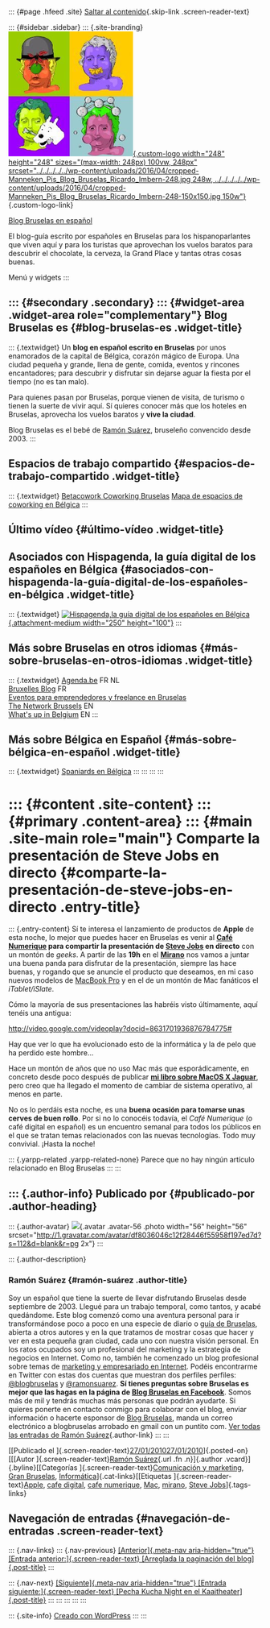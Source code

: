 ::: {#page .hfeed .site}
[Saltar al
contenido](../../../../../index.html?p=1324#content){.skip-link
.screen-reader-text}

::: {#sidebar .sidebar}
::: {.site-branding}
[![](../../../../../wp-content/uploads/2016/04/cropped-Manneken_Pis_Blog_Bruselas_Ricardo_Imbern-248.jpg){.custom-logo
width="248" height="248" sizes="(max-width: 248px) 100vw, 248px"
srcset="../../../../../wp-content/uploads/2016/04/cropped-Manneken_Pis_Blog_Bruselas_Ricardo_Imbern-248.jpg 248w, ../../../../../wp-content/uploads/2016/04/cropped-Manneken_Pis_Blog_Bruselas_Ricardo_Imbern-248-150x150.jpg 150w"}](../../../../../index.html){.custom-logo-link}

[Blog Bruselas en español](../../../../../index.html)

El blog-guía escrito por españoles en Bruselas para los hispanoparlantes
que viven aquí y para los turistas que aprovechan los vuelos baratos
para descubrir el chocolate, la cerveza, la Grand Place y tantas otras
cosas buenas.

Menú y widgets
:::

::: {#secondary .secondary}
::: {#widget-area .widget-area role="complementary"}
Blog Bruselas es {#blog-bruselas-es .widget-title}
----------------

::: {.textwidget}
Un **blog en español escrito en Bruselas** por unos enamorados de la
capital de Bélgica, corazón mágico de Europa. Una ciudad pequeña y
grande, llena de gente, comida, eventos y rincones encantadores; para
descubrir y disfrutar sin dejarse aguar la fiesta por el tiempo (no es
tan malo).

Para quienes pasan por Bruselas, porque vienen de visita, de turismo o
tienen la suerte de vivir aquí. Sí quieres conocer más que los hoteles
en Bruselas, aprovecha los vuelos baratos y **vive la ciudad**.

Blog Bruselas es el bebé de [Ramón Suárez](http://www.ramonsuarez.com),
bruseleño convencido desde 2003.
:::

Espacios de trabajo compartido {#espacios-de-trabajo-compartido .widget-title}
------------------------------

::: {.textwidget}
[Betacowork Coworking Bruselas](http://www.betacowork.com) [Mapa de
espacios de coworking en Bélgica](http://coworkingbelgium.com)
:::

Último vídeo {#último-vídeo .widget-title}
------------

Asociados con Hispagenda, la guía digital de los españoles en Bélgica {#asociados-con-hispagenda-la-guía-digital-de-los-españoles-en-bélgica .widget-title}
---------------------------------------------------------------------

::: {.textwidget}
[![Hispagenda,la guía digital de los españoles en
Bélgica](../../../../../wp-content/uploads/2010/04/Hispagenda-250px.gif "Hispagenda, la guía digital de los españoles en Bélgica"){.attachment-medium
width="250" height="100"}](http://www.hispagenda.com)
:::

Más sobre Bruselas en otros idiomas {#más-sobre-bruselas-en-otros-idiomas .widget-title}
-----------------------------------

::: {.textwidget}
[Agenda.be](http://www.agenda.be) FR NL\
[Bruxelles Blog](http://www.bxlblog.be/) FR\
[Eventos para emprendedores y freelance en
Bruselas](http://www.betacowork.com/events/)\
[The Network
Brussels](http://groups.yahoo.com/group/TheNetworkBrussels/) EN\
[What\'s up in Belgium](http://www.whatsupin.be/) EN
:::

Más sobre Bélgica en Español {#más-sobre-bélgica-en-español .widget-title}
----------------------------

::: {.textwidget}
[Spaniards en Bélgica](http://www.spaniards.es/paises/belgica)
:::
:::
:::
:::

::: {#content .site-content}
::: {#primary .content-area}
::: {#main .site-main role="main"}
Comparte la presentación de Steve Jobs en directo {#comparte-la-presentación-de-steve-jobs-en-directo .entry-title}
=================================================

::: {.entry-content}
Sí te interesa el lanzamiento de productos de **Apple** de esta noche,
lo mejor que puedes hacer en Bruselas es venir al **[Café
Numerique](http://www.cafenumerique.be/2010/01/26/steve-jobs-apple-brussels-keynote/ "Café digital en el Mirano, para hablar y aprender")
para compartir la presentación de [Steve
Jobs](http://es.wikipedia.org/wiki/Steve_Jobs "¿Quién es Steve Jobs?")
en directo** con un montón de *geeks*. A partir de las **19h** en el
[**Mirano**](http://maps.google.com/maps?hl=fr&safe=off&client=firefox-a&rls=com.ubuntu:fr-BE:official&hs=HhE&num=100&lr=&as_filetype=&um=1&ie=UTF-8&q=mirano+bruxelles+chaussee+de+louvain&fb=1&hq=mirano&hnear=bruxelles+chaussee+de+louvain&cid=0,0,4030189186406470147&ei=gmZfS7ToHYfu-AaAh73ODA&sa=X&oi=local_result&ct=image&resnum=1&ved=0CAoQnwIwAA "Mirano Intercontinental, Bruselas")
nos vamos a juntar una buena panda para disfrutar de la presentación,
siempre las hace buenas, y rogando que se anuncie el producto que
deseamos, en mi caso nuevos modelos de [MacBook
Pro](http://guides.macrumors.com/MacBook_Pro "Rumores y guías de compra para todos los productos Apple")
y en el de un montón de Mac fanáticos el *iTablet/iSlate*.

Cómo la mayoría de sus presentaciones las habréis visto últimamente,
aquí tenéis una antigua:

<http://video.google.com/videoplay?docid=8631701936876784775#>

Hay que ver lo que ha evolucionado esto de la informática y la de pelo
que ha perdido este hombre...

Hace un montón de años que no uso Mac más que esporádicamente, en
concreto desde poco después de publicar [**mi libro sobre MacOS X
Jaguar**](http://www.agapea.com/libros/Mac-OS-X-Jaguar-Iniciacion-y-referencia-isbn-8448137787-i.htm "MacOS X Jaguar, iniciación y referencia"),
pero creo que ha llegado el momento de cambiar de sistema operativo, al
menos en parte.

No os lo perdáis esta noche, es una **buena ocasión para tomarse unas
cerves de buen rollo**. Por si no lo conocéis todavía, el *Café
Numerique* (o café digital en español) es un encuentro semanal para
todos los públicos en el que se tratan temas relacionados con las nuevas
tecnologías. Todo muy convivial. ¡Hasta la noche!

::: {.yarpp-related .yarpp-related-none}
Parece que no hay ningún artículo relacionado en Blog Bruselas
:::
:::

::: {.author-info}
Publicado por {#publicado-por .author-heading}
-------------

::: {.author-avatar}
![](http://1.gravatar.com/avatar/df8036046c12f28446f55958f197ed7d?s=56&d=blank&r=pg){.avatar
.avatar-56 .photo width="56" height="56"
srcset="http://1.gravatar.com/avatar/df8036046c12f28446f55958f197ed7d?s=112&d=blank&r=pg 2x"}
:::

::: {.author-description}
### Ramón Suárez {#ramón-suárez .author-title}

Soy un español que tiene la suerte de llevar disfrutando Bruselas desde
septiembre de 2003. Llegué para un trabajo temporal, como tantos, y
acabé quedándome. Este blog comenzó como una aventura personal para ir
transformándose poco a poco en una especie de diario o [guía de
Bruselas](../../../../../index.html), abierta a otros autores y en la
que tratamos de mostrar cosas que hacer y ver en esta pequeña gran
ciudad, cada uno con nuestra visión personal. En los ratos ocupados soy
un profesional del marketing y la estrategia de negocios en Internet.
Como no, también he comenzado un blog profesional sobre temas de
[marketing y empresariado en Internet](http://ramonsuarez.com). Podéis
encontrarme en Twitter con estas dos cuentas que muestran dos perfiles
perfiles: [\@blogbruselas](http://twitter.com/blogbruselas) y
[\@ramonsuarez](http://twitter.com/ramonsuarez). **Sí tienes preguntas
sobre Bruselas es mejor que las hagas en la página de [Blog Bruselas en
Facebook](http://www.facebook.com/blogbruselas)**. Somos más de mil y
tendrás muchas más personas que podrán ayudarte. Si quieres ponerte en
contacto conmigo para colaborar con el blog, enviar información o
hacerte esponsor de [Blog Bruselas](../../../../../index.html), manda un
correo electrónico a blogbruselas arrobado en gmail con un puntito com.
[Ver todas las entradas de Ramón
Suárez](../../../04/30/index.html?author=2){.author-link}
:::
:::

[[Publicado el
]{.screen-reader-text}[27/01/201027/01/2010](../../../../../index.html?p=1324)]{.posted-on}[[[Autor
]{.screen-reader-text}[Ramón
Suárez](../../../04/30/index.html?author=2){.url .fn .n}]{.author
.vcard}]{.byline}[[Categorías ]{.screen-reader-text}[Comunicación y
marketing](../../../../category/comunicacion-y-marketing/index.html),
[Gran Bruselas](../../../../category/gran-bruselas/index.html),
[Informática](../../../../category/informatica/index.html)]{.cat-links}[[Etiquetas
]{.screen-reader-text}[Apple](../../../../tag/apple/index.html), [cafe
digital](../../../../tag/cafe-digital/index.html), [cafe
numerique](../../../../tag/cafe-numerique/index.html),
[Mac](../../../../tag/mac/index.html),
[mirano](../../../../tag/mirano/index.html), [Steve
Jobs](../../../../tag/steve-jobs/index.html)]{.tags-links}

Navegación de entradas {#navegación-de-entradas .screen-reader-text}
----------------------

::: {.nav-links}
::: {.nav-previous}
[[Anterior]{.meta-nav aria-hidden="true"} [Entrada
anterior:]{.screen-reader-text} [Arreglada la paginación del
blog]{.post-title}](../../../../../index.html?p=1316)
:::

::: {.nav-next}
[[Siguiente]{.meta-nav aria-hidden="true"} [Entrada
siguiente:]{.screen-reader-text} [Pecha Kucha Night en el
Kaaitheater]{.post-title}](../../../../../index.html?p=1328)
:::
:::
:::
:::
:::

::: {.site-info}
[Creado con WordPress](https://es.wordpress.org/)
:::
:::
